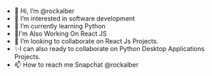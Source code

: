 - 👋 Hi, I’m @rockalber
- 👀 I’m interested in software development 
- 🌱 I’m currently learning Python
- 🌱I'm Also Working On React JS
- 💞️ I’m looking to collaborate on React Js Projects.
- ✨I can also ready to collaborate on Python Desktop Applications Projects.
- 📫 How to reach me Snapchat @rockalber

<!---
rockalber/rockalber is a ✨ special ✨ repository because its `README.md` (this file) appears on your GitHub profile.
You can click the Preview link to take a look at your changes.
--->
